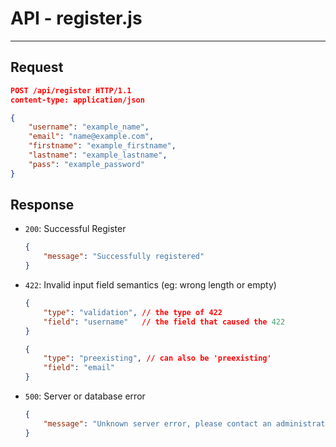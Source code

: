 # API - register.js

---
## Request

```json
POST /api/register HTTP/1.1
content-type: application/json

{
    "username": "example_name",
    "email": "name@example.com",
    "firstname": "example_firstname",
    "lastname": "example_lastname",
    "pass": "example_password"
}
```

## Response

- `200`: Successful Register 

    ```json
    {
        "message": "Successfully registered" 
    }
    ```

- `422`: Invalid input field semantics (eg: wrong length or empty)

    ```json
    {
        "type": "validation", // the type of 422
        "field": "username"   // the field that caused the 422 
    }
    ```

    ```json
    {
        "type": "preexisting", // can also be 'preexisting'
        "field": "email"
    }
    ```

- `500`: Server or database error

    ```json
    {
        "message": "Unknown server error, please contact an administrator"
    }
    ```
